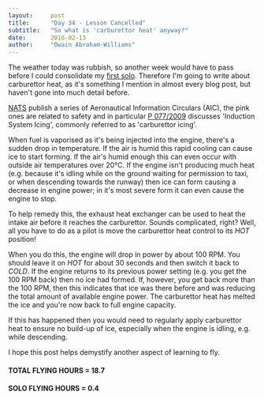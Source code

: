 ```yaml
---
layout:     post
title:      "Day 34 - Lesson Cancelled"
subtitle:   "So what is 'carburettor heat' anyway?"
date:       2016-02-13
author:     "Owain Abraham-Williams"
---
```


The weather today was rubbish, so another week would have to pass before I could
consolidate my [first solo](/2016/01/30/day-32-lesson-17-first-solo/). Therefore I'm going
to write about carburettor heat, as it's something I mention in almost every blog post,
but haven't gone into much detail before.

[NATS](http://www.nats-uk.ead-it.com/public/index.php.html) publish a series of
Aeronautical Information Circulars (AIC), the pink ones are related to safety and in
particular [P 077/2009](http://www.ead.eurocontrol.int/eadbasic/pamslight-EAC66EE00F686F13BBA16C017CFC24E0/7FE5QZZF3FXUS/EN/AIC/P/077-2009/EG_Circ_2009_P_077_en_2009-09-10.pdf)
discusses 'Induction System Icing', commonly referred to as 'carburettor icing'.

When fuel is vaporised as it's being injected into the engine, there's a sudden drop in
temperature. If the air is humid this rapid cooling can cause ice to start forming. If the
air's humid enough this can even occur with outside air temperatures over 20&deg;C. If the
engine isn't producing much heat (e.g. because it's idling while on the ground waiting for
permission to taxi, or when descending towards the runway) then ice can form causing a
decrease in engine power; in it's most severe form it can even cause the engine to stop.

To help remedy this, the exhaust heat exchanger can be used to heat the intake air before
it reaches the carburettor. Sounds complicated, right? Well, all you have to do as a pilot
is move the carburettor heat control to its *HOT* position!

When you do this, the engine will drop in power by about 100 RPM. You should leave it on
*HOT* for about 30 seconds and then switch it back to *COLD*. If the engine returns to its
previous power setting (e.g. you get the 100 RPM back) then no ice had formed. If,
however, you get back more than the 100 RPM, then this indicates that ice was there before
and was reducing the total amount of available engine power. The carburettor heat has
melted the ice and you're now back to full engine capacity.

If this has happened then you would need to regularly apply carburettor heat to ensure no
build-up of ice, especially when the engine is idling, e.g. while descending.

I hope this post helps demystify another aspect of learning to fly.

#### TOTAL FLYING HOURS = 18.7

#### SOLO FLYING HOURS = 0.4